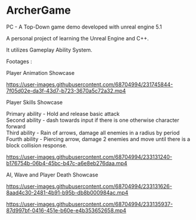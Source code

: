 # ArcherGame
PC - A Top-Down game demo developed with unreal engine 5.1

A personal project of learning the Unreal Engine and C++.

It utilizes Gameplay Ability System.

Footages : 

Player Animation Showcase

https://user-images.githubusercontent.com/68704994/231745844-7f05d02e-da3f-43d7-b723-3670a5c72a32.mp4

Player Skills Showcase

Primary ability - Hold and release basic attack\
Second ability - dash towards input if there is one otherwise character forward\
Third ability - Rain of arrows, damage all enemies in a radius by period\
Fourth ability - Piercing arrow, damage 2 enemies and move until there is a block collision response.

https://user-images.githubusercontent.com/68704994/233131240-b176754b-06b4-45bc-b47c-a6e8eb276daa.mp4

AI, Wave and Player Death Showcase

https://user-images.githubusercontent.com/68704994/233131626-8aad4c30-2481-4b91-b95b-db8b000984ac.mp4

https://user-images.githubusercontent.com/68704994/233135937-87d997bf-0416-451e-b60e-e4b353652658.mp4

